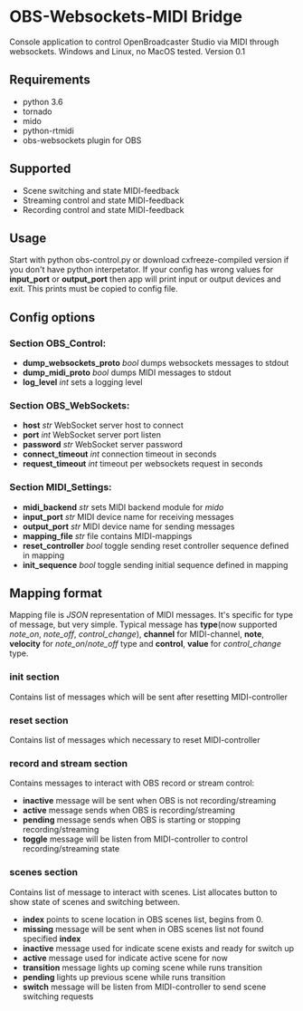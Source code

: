 # OBS-Websockets-MIDI Bridge

Console application to control OpenBroadcaster Studio via MIDI through websockets.
Windows and Linux, no MacOS tested.
Version 0.1

## Requirements
* python 3.6
* tornado
* mido
* python-rtmidi
* obs-websockets plugin for OBS

## Supported
* Scene switching and state MIDI-feedback
* Streaming control and state MIDI-feedback
* Recording control and state MIDI-feedback

## Usage
Start with
    python obs-control.py
or download cxfreeze-compiled version if you don't have python interpetator.
If your config has wrong values for **input_port** or **output_port** then app will print input or output devices and exit. This prints must be copied to config file.

## Config options
### Section OBS_Control:
* **dump_websockets_proto** *bool* dumps websockets messages to stdout
* **dump_midi_proto** *bool* dumps MIDI messages to stdout
* **log_level** *int* sets a logging level

### Section OBS_WebSockets:
* **host** *str* WebSocket server host to connect
* **port** *int* WebSocket server port listen
* **password** *str* WebSocket server password
* **connect_timeout** *int* connection timeout in seconds
* **request_timeout** *int* timeout per websockets request in seconds
 
### Section MIDI_Settings:
* **midi_backend** *str* sets MIDI backend module for *mido*
* **input_port** *str* MIDI device name for receiving messages
* **output_port** *str* MIDI device name for sending messages
* **mapping_file** *str* file contains MIDI-mappings
* **reset_controller** *bool* toggle sending reset controller sequence defined in mapping
* **init_sequence** *bool* toggle sending initial sequence defined in mapping

## Mapping format
Mapping file is *JSON* representation of MIDI messages. It's specific for type of message, but very simple. 
Typical message has **type**(now supported *note_on*, *note_off*, *control_change*), **channel** for MIDI-channel, **note**, **velocity** for *note_on*/*note_off* type and **control**, **value** for *control_change* type.
### **init** section
Contains list of messages which will be sent after resetting MIDI-controller

### **reset** section
Contains list of messages which necessary to reset MIDI-controller

### **record** and **stream** section
Contains messages to interact with OBS record or stream control:
* **inactive** message will be sent when OBS is not recording/streaming
* **active** message sends when OBS is recording/streaming
* **pending** message sends when OBS is starting or stopping recording/streaming
* **toggle** message will be listen from MIDI-controller to control recording/streaming state

### **scenes** section
Contains list of message to interact with scenes. List allocates button to show state of scenes and switching between.
* **index** points to scene location in OBS scenes list, begins from 0.
* **missing** message will be sent when in OBS scenes list not found specified **index**
* **inactive** message used for indicate scene exists and ready for switch up
* **active** message used for indicate active scene for now
* **transition** message lights up coming scene while runs transition
* **pending** lights up previous scene while runs transition
* **switch**  message will be listen from MIDI-controller to send scene switching requests